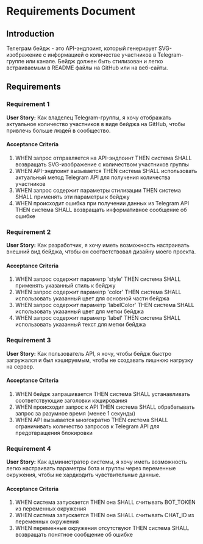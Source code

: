 # Requirements Document

## Introduction

Телеграм бейдж - это API-эндпоинт, который генерирует SVG-изображение с информацией о количестве участников в Telegram-группе или канале. Бейдж должен быть стилизован и легко встраиваемым в README файлы на GitHub или на веб-сайты.

## Requirements

### Requirement 1

**User Story:** Как владелец Telegram-группы, я хочу отображать актуальное количество участников в виде бейджа на GitHub, чтобы привлечь больше людей в сообщество.

#### Acceptance Criteria

1. WHEN запрос отправляется на API-эндпоинт THEN система SHALL возвращать SVG-изображение с количеством участников группы
2. WHEN API-эндпоинт вызывается THEN система SHALL использовать актуальный метод Telegram API для получения количества участников
3. WHEN запрос содержит параметры стилизации THEN система SHALL применять эти параметры к бейджу
4. WHEN происходит ошибка при получении данных из Telegram API THEN система SHALL возвращать информативное сообщение об ошибке

### Requirement 2

**User Story:** Как разработчик, я хочу иметь возможность настраивать внешний вид бейджа, чтобы он соответствовал дизайну моего проекта.

#### Acceptance Criteria

1. WHEN запрос содержит параметр 'style' THEN система SHALL применять указанный стиль к бейджу
2. WHEN запрос содержит параметр 'color' THEN система SHALL использовать указанный цвет для основной части бейджа
3. WHEN запрос содержит параметр 'labelColor' THEN система SHALL использовать указанный цвет для метки бейджа
4. WHEN запрос содержит параметр 'label' THEN система SHALL использовать указанный текст для метки бейджа

### Requirement 3

**User Story:** Как пользователь API, я хочу, чтобы бейдж быстро загружался и был кэшируемым, чтобы не создавать лишнюю нагрузку на сервер.

#### Acceptance Criteria

1. WHEN бейдж запрашивается THEN система SHALL устанавливать соответствующие заголовки кэширования
2. WHEN происходит запрос к API THEN система SHALL обрабатывать запрос за разумное время (менее 1 секунды)
3. WHEN API вызывается многократно THEN система SHALL ограничивать количество запросов к Telegram API для предотвращения блокировки

### Requirement 4

**User Story:** Как администратор системы, я хочу иметь возможность легко настраивать параметры бота и группы через переменные окружения, чтобы не хардкодить чувствительные данные.

#### Acceptance Criteria

1. WHEN система запускается THEN она SHALL считывать BOT_TOKEN из переменных окружения
2. WHEN система запускается THEN она SHALL считывать CHAT_ID из переменных окружения
3. WHEN переменные окружения отсутствуют THEN система SHALL возвращать понятное сообщение об ошибке